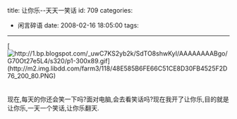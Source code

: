 title: 让你乐--天天一笑话
id: 709
categories:
  - 闲言碎语
date: 2008-02-16 18:05:00
tags:
---

[](http://1.bp.blogspot.com/_uwC7KS2yb2k/SdTO8shwKyI/AAAAAAAABgo/G70Ot27e5L4/s1600-h/p1-300x89.gif)[![http://1.bp.blogspot.com/_uwC7KS2yb2k/SdTO8shwKyI/AAAAAAAABgo/G70Ot27e5L4/s320/p1-300x89.gif](http://m2.img.libdd.com/farm3/118/48E585B6FE66C51CE8D30FB4525F2D76_200_80.PNG)</img>](http://1.bp.blogspot.com/_uwC7KS2yb2k/SdTO8shwKyI/AAAAAAAABgo/G70Ot27e5L4/s320/p1-300x89.gif)
</br>[](http://www.joypen.cn/wp-content/uploads/2008/04/p1.gif)
</br>
</br>现在,每天的你还会笑一下吗?面对电脑,会去看笑话吗?现在我开了让你乐,目的就是让你乐,一天一个笑话,让你乐翻天.